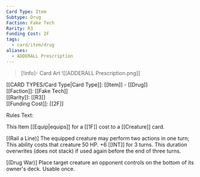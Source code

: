 ```yaml
---
Card Type: Item
Subtype: Drug
Faction: Fake Tech
Rarity: R3
Funding Cost: 2F
tags:
  - card/item/drug
aliases:
  - ADDERALL Prescription
---
```

> [!info]- Card Art
> ![[ADDERALL Prescription.png]]

[[CARD TYPES/Card Type|Card Type]]: [[Item]] - [[Drug]]  
[[Faction]]: [[Fake Tech]]  
[[Rarity]]: [[R3]]  
[[Funding Cost]]: [[2F]]  

Rules Text:  

This Item [[Equip|equips]] for a [[1F]] cost to a [[Creature]] card.  

[(Rail a Line)] The equipped creature may perform two actions in one turn;
This ability costs that creature 50 HP.
+6 [[INT]] for 3 turns. This duration overwrites (does not stack) if used again before the end of three turns.  

[(Drug War)] Place target creature an opponent controls on the bottom of its owner's deck. Usable once.  
